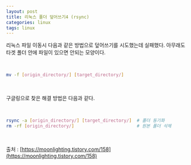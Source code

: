 ```yaml
---
layout: post
title: 리눅스 폴더 덮어쓰기4 (rsync)
categories: linux
tags: linux
---
```


리눅스 파일 이동시 다음과 같은 방법으로 덮어쓰기를 시도했는데 실패했다. 아무래도 타겟 폴더 안에 파일이 있으면 안되는 모양이다.

<br/>

```bash
mv -f [origin_directory/] [target_directory/]
```

<br/>

구글링으로 찾은 해결 방법은 다음과 같다.

<br/>

```bash
rsync -a [origin_directory/] [target_directory/]  # 폴더 동기화
rm -rf [origin_directory/]                        # 원본 폴더 삭제
```

<br/>

출처 : [https://moonlighting.tistory.com/158](https://moonlighting.tistory.com/158)
